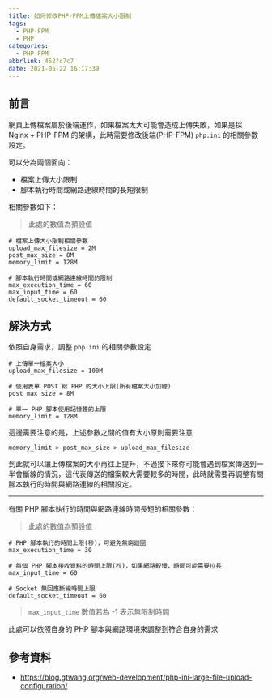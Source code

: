 ```yaml
---
title: 如何修改PHP-FPM上傳檔案大小限制
tags:
  - PHP-FPM
  - PHP
categories:
  - PHP-FPM
abbrlink: 452fc7c7
date: 2021-05-22 16:17:39
---
```


## 前言

網頁上傳檔案屬於後端運作，如果檔案太大可能會造成上傳失敗，如果是採 Nginx + PHP-FPM 的架構，此時需要修改後端(PHP-FPM) `php.ini` 的相關參數設定。

可以分為兩個面向：

- 檔案上傳大小限制
- 腳本執行時間或網路連線時間的長短限制

<!--more-->

相關參數如下：

> 此處的數值為預設值

```
# 檔案上傳大小限制相關參數
upload_max_filesize = 2M
post_max_size = 8M
memory_limit = 128M

# 腳本執行時間或網路連線時間的限制
max_execution_time = 60
max_input_time = 60
default_socket_timeout = 60
```

## 解決方式

依照自身需求，調整 `php.ini` 的相關參數設定

```
# 上傳單一檔案大小
upload_max_filesize = 100M

# 使用表單 POST 給 PHP 的大小上限(所有檔案大小加總)
post_max_size = 8M

# 單一 PHP 腳本使用記憶體的上限
memory_limit = 128M
```

這邊需要注意的是，上述參數之間的值有大小原則需要注意

```
memory_limit > post_max_size > upload_max_filesize
```

到此就可以讓上傳檔案的大小再往上提升，不過接下來你可能會遇到檔案傳送到一半會斷線的情況，這代表傳送的檔案較大需要較多的時間，此時就需要再調整有關腳本執行的時間與網路連線的相關設定。

---

有關 PHP 腳本執行的時間與網路連線時間長短的相關參數：

> 此處的數值為預設值

```
# PHP 腳本執行的時間上限(秒)，可避免無窮迴圈
max_execution_time = 30

# 每個 PHP 腳本接收資料的時間上限(秒)，如果網路較慢，時間可能需要拉長
max_input_time = 60

# Socket 無回應斷線時間上限
default_socket_timeout = 60
```

> `max_input_time` 數值若為 -1 表示無限制時間

此處可以依照自身的 PHP 腳本與網路環境來調整到符合自身的需求

## 參考資料

- https://blog.gtwang.org/web-development/php-ini-large-file-upload-configuration/

